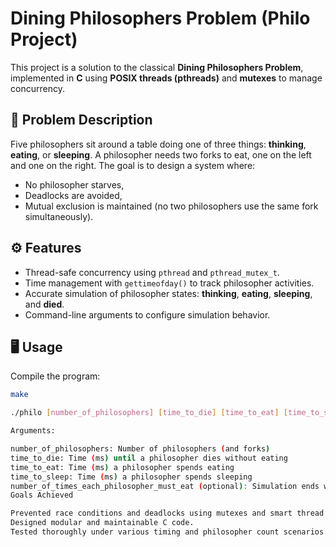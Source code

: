 # Dining Philosophers Problem (Philo Project)

This project is a solution to the classical **Dining Philosophers Problem**, implemented in **C** using **POSIX threads (pthreads)** and **mutexes** to manage concurrency.

## 🧠 Problem Description

Five philosophers sit around a table doing one of three things: **thinking**, **eating**, or **sleeping**. A philosopher needs two forks to eat, one on the left and one on the right. The goal is to design a system where:
- No philosopher starves,
- Deadlocks are avoided,
- Mutual exclusion is maintained (no two philosophers use the same fork simultaneously).

## ⚙️ Features

- Thread-safe concurrency using `pthread` and `pthread_mutex_t`.
- Time management with `gettimeofday()` to track philosopher activities.
- Accurate simulation of philosopher states: **thinking**, **eating**, **sleeping**, and **died**.
- Command-line arguments to configure simulation behavior.

## 🖥️ Usage

Compile the program:

```bash
make

./philo [number_of_philosophers] [time_to_die] [time_to_eat] [time_to_sleep] [number_of_times_each_philosopher_must_eat (optional)]

Arguments:

number_of_philosophers: Number of philosophers (and forks)
time_to_die: Time (ms) until a philosopher dies without eating
time_to_eat: Time (ms) a philosopher spends eating
time_to_sleep: Time (ms) a philosopher spends sleeping
number_of_times_each_philosopher_must_eat (optional): Simulation ends when each philosopher has eaten this many times
Goals Achieved

Prevented race conditions and deadlocks using mutexes and smart thread management.
Designed modular and maintainable C code.
Tested thoroughly under various timing and philosopher count scenarios.
